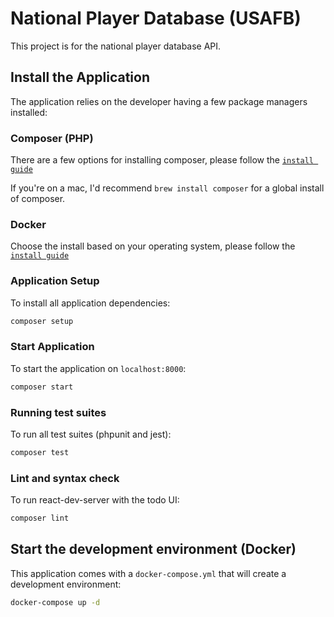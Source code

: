 # National Player Database (USAFB)

This project is for the national player database API.

## Install the Application

The application relies on the developer having a few package managers installed:

### Composer (PHP)

There are a few options for installing composer, please follow the [`install guide`](https://getcomposer.org/doc/00-intro.md#downloading-the-composer-executable)

If you're on a mac, I'd recommend `brew install composer` for a global install of composer.

### Docker

Choose the install based on your operating system, please follow the [`install guide`](https://docs.docker.com/engine/installation/)

### Application Setup

To install all application dependencies:

```BASH
composer setup
```

### Start Application

To start the application on `localhost:8000`:

```BASH
composer start
```

### Running test suites

To run all test suites (phpunit and jest):

```BASH
composer test
```

### Lint and syntax check

To run react-dev-server with the todo UI:

```BASH
composer lint
```

## Start the development environment (Docker)

This application comes with a `docker-compose.yml` that will create a development environment:

```bash
docker-compose up -d
```
